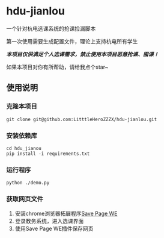 # hdu-jianlou

一个针对杭电选课系统的抢课捡漏脚本

第一次使用需要生成配置文件，理论上支持杭电所有学生


***本项目仅供满足个人选课需求，禁止使用本项目恶意抢课、囤课！***


如果本项目对你有所帮助，请给我点个star~

## 使用说明

### 克隆本项目

```git clone git@github.com:LitttleHeroZZZX/hdu-jianlou.git```

### 安装依赖库

```
cd hdu_jianou
pip install -i requirements.txt
```

### 运行程序

```
python ./demo.py
```

### 获取网页文件

1. 安装chrome浏览器拓展程序[Save Page WE](https://chrome.google.com/webstore/detail/save-page-we/dhhpefjklgkmgeafimnjhojgjamoafof)
2. 登录教务系统，进入选课界面
3. 使用Save Page WE插件保存网页
